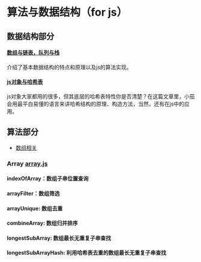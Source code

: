 # 算法与数据结构（for js）

## 数据结构部分

#### [数组与链表，队列与栈](/数组与链表，队列与栈.md)

介绍了基本数据结构的特点和原理以及js的算法实现。

#### [js对象与哈希表](/js对象与哈希表.md)

js对象大家都用的很多，但其底层的哈希表特性你是否清楚？在这篇文章里，小茄会用最平白易懂的语言来讲哈希结构的原理、构造方法，当然，还有在js中的应用。

## 算法部分

- [数组相关](#array)

### Array [array.js](./array.js)

#### indexOfArray：数组子串位置查询

#### arrayFilter：数组筛选

#### arrayUnique: 数组去重

#### combineArray: 数组归并排序

#### longestSubArray: 数组最长无重复子串查找

#### longestSubArrayHash: 利用哈希表去重的数组最长无重复子串查找








